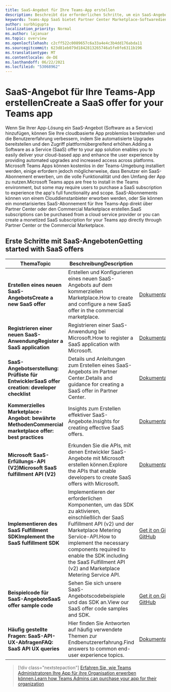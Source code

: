 ```yaml
---
title: SaaS-Angebot für Ihre Teams-App erstellen
description: Beschreibt die erforderlichen Schritte, um ein SaaS-Angebot teil einer Drittanbieter-Teams-App-Erfahrung zu machen.
keywords: Teams-App SaaS bietet Partner Center Marketplace-Softwaredienst
author: surbhigupta
localization_priority: Normal
ms.author: lajanuar
ms.topic: overview
ms.openlocfilehash: c2cff522c0089657c6a33a4e4c3b4dd176abda11
ms.sourcegitcommit: 623d81eb079d1842813265746a5fe0fe6311b196
ms.translationtype: MT
ms.contentlocale: de-DE
ms.lasthandoff: 06/22/2021
ms.locfileid: "53068962"
---
```

# <a name="create-a-saas-offer-for-your-teams-app"></a><span data-ttu-id="79e74-104">SaaS-Angebot für Ihre Teams-App erstellen</span><span class="sxs-lookup"><span data-stu-id="79e74-104">Create a SaaS offer for your Teams app</span></span>

<span data-ttu-id="79e74-105">Wenn Sie Ihrer App-Lösung ein SaaS-Angebot (Software as a Service) hinzufügen, können Sie Ihre cloudbasierte App problemlos bereitstellen und die Benutzererfahrung verbessern, indem Sie automatisierte Upgrades bereitstellen und den Zugriff plattformübergreifend erhöhen.</span><span class="sxs-lookup"><span data-stu-id="79e74-105">Adding a Software as a Service (SaaS) offer to your app solution enables you to easily deliver your cloud-based app and enhance the user experience by providing automated upgrades and increased access across platforms.</span></span> <span data-ttu-id="79e74-106">Microsoft Teams Apps können kostenlos in der Teams-Umgebung installiert werden, einige erfordern jedoch möglicherweise, dass Benutzer ein SaaS-Abonnement erwerben, um die volle Funktionalität und den Umfang der App zu nutzen.</span><span class="sxs-lookup"><span data-stu-id="79e74-106">Microsoft Teams apps are free to install in the Teams environment, but some may require users to purchase a SaaS subscription to experience the app's full functionality and scope.</span></span> <span data-ttu-id="79e74-107">SaaS-Abonnements können von einem Clouddienstanbieter erworben werden, oder Sie können ein monetarisiertes SaaS-Abonnement für Ihre Teams-App direkt über Partner Center oder den Commercial Marketplace erstellen.</span><span class="sxs-lookup"><span data-stu-id="79e74-107">SaaS subscriptions can be purchased from a cloud service provider or you can create a monetized SaaS subscription for your Teams app directly through Partner Center or the Commercial Marketplace.</span></span>

## <a name="getting-started-with-saas-offers"></a><span data-ttu-id="79e74-108">Erste Schritte mit SaaS-Angeboten</span><span class="sxs-lookup"><span data-stu-id="79e74-108">Getting started with SaaS offers</span></span>

| <span data-ttu-id="79e74-109">Thema</span><span class="sxs-lookup"><span data-stu-id="79e74-109">Topic</span></span> | <span data-ttu-id="79e74-110">Beschreibung</span><span class="sxs-lookup"><span data-stu-id="79e74-110">Description</span></span>| <span data-ttu-id="79e74-111">Link</span><span class="sxs-lookup"><span data-stu-id="79e74-111">Link</span></span> |
|------|-------------|------|
|<span data-ttu-id="79e74-112">**Erstellen eines neuen SaaS-Angebots**</span><span class="sxs-lookup"><span data-stu-id="79e74-112">**Create a new SaaS offer**</span></span>|<span data-ttu-id="79e74-113">Erstellen und Konfigurieren eines neuen SaaS-Angebots auf dem kommerziellen Marketplace.</span><span class="sxs-lookup"><span data-stu-id="79e74-113">How to create and configure a new SaaS offer in the commercial marketplace.</span></span>| [<span data-ttu-id="79e74-114">Dokumentation</span><span class="sxs-lookup"><span data-stu-id="79e74-114">Documentation</span></span>](/azure/marketplace/partner-center-portal/create-new-saas-offer)|
|<span data-ttu-id="79e74-115">**Registrieren einer neuen SaaS-Anwendung**</span><span class="sxs-lookup"><span data-stu-id="79e74-115">**Register a SaaS application**</span></span> | <span data-ttu-id="79e74-116">Registrieren einer SaaS-Anwendung bei Microsoft.</span><span class="sxs-lookup"><span data-stu-id="79e74-116">How to register a SaaS application with Microsoft.</span></span>| [<span data-ttu-id="79e74-117">Dokumentation</span><span class="sxs-lookup"><span data-stu-id="79e74-117">Documentation</span></span>](/azure/marketplace/partner-center-portal/pc-saas-registration)|
|<span data-ttu-id="79e74-118">**SaaS-Angebotserstellung: Prüfliste für Entwickler**</span><span class="sxs-lookup"><span data-stu-id="79e74-118">**SaaS offer creation:  developer checklist**</span></span>| <span data-ttu-id="79e74-119">Details und Anleitungen zum Erstellen eines SaaS-Angebots im Partner Center.</span><span class="sxs-lookup"><span data-stu-id="79e74-119">Details and guidance for creating a SaaS offer in Partner Center.</span></span>| [<span data-ttu-id="79e74-120">Dokumentation</span><span class="sxs-lookup"><span data-stu-id="79e74-120">Documentation</span></span>](/azure/marketplace/partner-center-portal/offer-creation-checklist)|
|<span data-ttu-id="79e74-121">**Kommerzielles Marketplace-Angebot: bewährte Methoden**</span><span class="sxs-lookup"><span data-stu-id="79e74-121">**Commercial marketplace offer:  best practices**</span></span> |<span data-ttu-id="79e74-122">Insights zum Erstellen effektiver SaaS-Angebote.</span><span class="sxs-lookup"><span data-stu-id="79e74-122">Insights for creating effective SaaS offers.</span></span>|[<span data-ttu-id="79e74-123">Dokumentation</span><span class="sxs-lookup"><span data-stu-id="79e74-123">Documentation</span></span>](/azure/marketplace/gtm-offer-listing-best-practices)|
|<span data-ttu-id="79e74-124">**Microsoft SaaS-Erfüllungs-API (V2)**</span><span class="sxs-lookup"><span data-stu-id="79e74-124">**Microsoft SaaS fulfillment API (V2)**</span></span> | <span data-ttu-id="79e74-125">Erkunden Sie die APIs, mit denen Entwickler SaaS-Angebote mit Microsoft erstellen können.</span><span class="sxs-lookup"><span data-stu-id="79e74-125">Explore the APIs that enable developers to create SaaS offers with Microsoft.</span></span>| [<span data-ttu-id="79e74-126">Dokumentation</span><span class="sxs-lookup"><span data-stu-id="79e74-126">Documentation</span></span>](/azure/marketplace/partner-center-portal/pc-saas-fulfillment-api-v2) |
|<span data-ttu-id="79e74-127">**Implementieren des SaaS Fulfillment SDK**</span><span class="sxs-lookup"><span data-stu-id="79e74-127">**Implement the SaaS fulfillment SDK**</span></span>| <span data-ttu-id="79e74-128">Implementieren der erforderlichen Komponenten, um das SDK zu aktivieren, einschließlich der SaaS Fulfillment API (v2) und der Marketplace Metering Service-API.</span><span class="sxs-lookup"><span data-stu-id="79e74-128">How to implement the necessary components required to enable the SDK including the SaaS Fulfillment API (v2) and Marketplace Metering Service API.</span></span>| [<span data-ttu-id="79e74-129">Get it on GitHub</span><span class="sxs-lookup"><span data-stu-id="79e74-129">Get it on GitHub</span></span>](https://github.com/Azure/Microsoft-commercial-marketplace-transactable-SaaS-offer-SDK/blob/master/docs/Installation-Instructions.md) |
|<span data-ttu-id="79e74-130">**Beispielcode für SaaS-Angebote**</span><span class="sxs-lookup"><span data-stu-id="79e74-130">**SaaS offer sample code**</span></span>| <span data-ttu-id="79e74-131">Sehen Sie sich unsere SaaS-Angebotscodebeispiele und das SDK an.</span><span class="sxs-lookup"><span data-stu-id="79e74-131">View our SaaS offer code samples and SDK.</span></span>| [<span data-ttu-id="79e74-132">Get it on GitHub</span><span class="sxs-lookup"><span data-stu-id="79e74-132">Get it on GitHub</span></span>](https://github.com/Azure/Microsoft-commercial-marketplace-transactable-SaaS-offer-SDK)|
| <span data-ttu-id="79e74-133">**Häufig gestellte Fragen: SaaS-API-UX-Abfragen**</span><span class="sxs-lookup"><span data-stu-id="79e74-133">**FAQ: SaaS API UX queries**</span></span> | <span data-ttu-id="79e74-134">Hier finden Sie Antworten auf häufig verwendete Themen zur Endbenutzererfahrung.</span><span class="sxs-lookup"><span data-stu-id="79e74-134">Find answers to common end-user experience topics.</span></span>| [<span data-ttu-id="79e74-135">Dokumentation</span><span class="sxs-lookup"><span data-stu-id="79e74-135">Documentation</span></span>](/azure/marketplace/partner-center-portal/saas-fulfillment-apis-faq) |

> [!div class="nextstepaction"]
> [<span data-ttu-id="79e74-136">Erfahren Sie, wie Teams Administratoren Ihre App für ihre Organisation erwerben können.</span><span class="sxs-lookup"><span data-stu-id="79e74-136">Learn how Teams Admins can purchase your app for their organization</span></span>](/MicrosoftTeams/purchase-third-party-apps)

